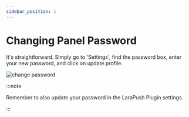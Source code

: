 ```yaml
---
sidebar_position: 1
---
```


# Changing Panel Password

It's straightforward. Simply go to 'Settings', find the password box, enter your new password, and click on update profile. 

 ![change password](/img/changepassword.png)

:::note

Remember to also update your password in the LaraPush Plugin settings.

:::